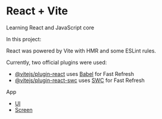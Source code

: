 # React + Vite

Learning React and JavaScript core

In this project:

React was powered by Vite with HMR and some ESLint rules.

Currently, two official plugins were used:

- [@vitejs/plugin-react](https://github.com/vitejs/vite-plugin-react/blob/main/packages/plugin-react/README.md) uses [Babel](https://babeljs.io/) for Fast Refresh
- [@vitejs/plugin-react-swc](https://github.com/vitejs/vite-plugin-react-swc) uses [SWC](https://swc.rs/) for Fast Refresh

App
- [UI ](./doc/images/todo.pdf)
- [Screen](./doc/images/todo0.pdf)

